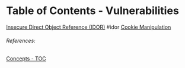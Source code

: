 # Table of Contents - Vulnerabilities
[Insecure Direct Object Reference (IDOR)](insecure_direct_object_reference-IDOR.md) #idor 
[Cookie Manipulation](cookie_manipulation.md)

###### References:
[Concepts - TOC](../concepts/_TOC-Concepts.md)